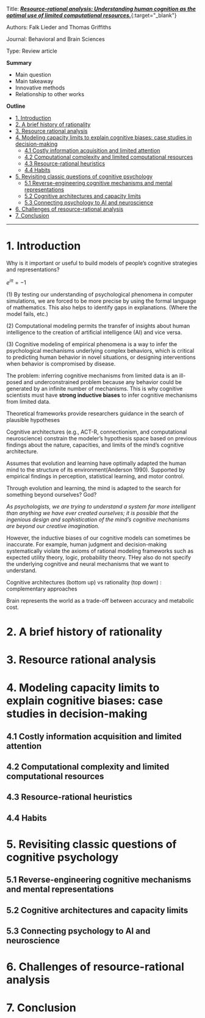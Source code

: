 Title: [_**Resource-rational analysis: Understanding human cognition as the optimal use of limited computational resources.**_](https://cocosci.princeton.edu/papers/lieder_resource.pdf){:target="_blank"}

Authors: Falk Lieder and Thomas Griffiths 

Journal: Behavioral and Brain Sciences

Type: Review article

**Summary**

- Main question
- Main takeaway
- Innovative methods
- Relationship to other works

**Outline**

- [1. Introduction](#1-introduction)
- [2. A brief history of rationality](#2-a-brief-history-of-rationality)
- [3. Resource rational analysis](#3-resource-rational-analysis)
- [4. Modeling capacity limits to explain cognitive biases: case studies in decision-making](#4-modeling-capacity-limits-to-explain-cognitive-biases--case-studies-in-decision-making)
  * [4.1 Costly information acquisition and limited attention](#41-costly-information-acquisition-and-limited-attention)
  * [4.2 Computational complexity and limited computational resources](#42-computational-complexity-and-limited-computational-resources)
  * [4.3 Resource-rational heuristics](#43-resource-rational-heuristics)
  * [4.4 Habits](#44-habits)
- [5. Revisiting classic questions of cognitive psychology](#5-revisiting-classic-questions-of-cognitive-psychology)
  * [5.1 Reverse-engineering cognitive mechanisms and mental representations](#51-reverse-engineering-cognitive-mechanisms-and-mental-representations)
  * [5.2 Cognitive architectures and capacity limits](#52-cognitive-architectures-and-capacity-limits)
  * [5.3 Connecting psychology to AI and neuroscience](#53-connecting-psychology-to-ai-and-neuroscience)
- [6. Challenges of resource-rational analysis](#6-challenges-of-resource-rational-analysis)
- [7. Conclusion](#7-conclusion)

---

# 1. Introduction
Why is it important or useful to build models of people’s cognitive strategies and representations? 

$e^{i \pi} = -1$


(1) By testing our understanding of psychological phenomena in computer simulations, we are forced to be more precise by using the formal language of mathematics. This also helps to identify gaps in explanations. (Where the model fails, etc.)

(2) Computational modeling permits the transfer of insights about human intelligence to the creation of artificial intelligence (AI) and vice versa. 

(3) Cognitive modeling of empirical phenomena is a way to infer the psychological mechanisms underlying complex behaviors, which is critical to predicting human behavior in novel situations, or designing interventions when behavior is compromised by disease. 


The problem: inferring cognitive mechanisms from limited data is an ill-posed and underconstrained problem because any behavior could be generated by an infinite number of mechanisms. This is why cognitive scientists must have **strong inductive biases** to infer cognitive mechanisms from limited data. 

Theoretical frameworks provide researchers guidance in the search of plausible hypotheses 

Cognitive architectures (e.g., ACT-R, connectionism, and computational neuroscience) constrain the modeler’s hypothesis space based on previous findings about the nature, capacities, and limits of the mind’s cognitive architecture.


Assumes that evolution and learning have optimally adapted the human mind to the structure of its environment(Anderson 1990). Supported by empirical findings in perception, statistical learning, and motor control. 

Through evolution and learning, the mind is adapted to the search for something beyond ourselves? God? 

*As psychologists, we are trying to understand a system far more intelligent than anything we have ever created ourselves; it is possible that the ingenious design and sophistication of the mind’s cognitive mechanisms are beyond our creative imagination.*


However, the inductive biases of our cognitive models can sometimes be inaccurate. For example, human judgment and decision-making systematically violate the axioms of rational modeling frameworks such as expected utility theory, logic, probability theory. THey also do not specify the underlying cognitive and neural mechanisms that we want to understand. 

Cognitive architectures (bottom up) vs rationality (top down) : complementary approaches

Brain represents the world as a trade-off between accuracy and metabolic cost.


# 2. A brief history of rationality
# 3. Resource rational analysis
# 4. Modeling capacity limits to explain cognitive biases: case studies in decision-making
## 4.1 Costly information acquisition and limited attention
## 4.2 Computational complexity and limited computational resources
## 4.3 Resource-rational heuristics
## 4.4 Habits
# 5. Revisiting classic questions of cognitive psychology	
## 5.1 Reverse-engineering cognitive mechanisms and mental representations
## 5.2 Cognitive architectures and capacity limits
## 5.3 Connecting psychology to AI and neuroscience
# 6. Challenges of resource-rational analysis
# 7. Conclusion


